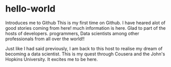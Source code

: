 # hello-world
Introduces me to Github
This is my first time on Github. I have heared alot of good stories coming from here! much information is here. Glad to part of the hosts of developers. programmers, Data scientists among other professionals from all over the world!!

Just like I had said previously, I am back to this host to realise my dream of becoming a data scientist. This is my quest through Cousera and the John's Hopkins University. It excites me to be here.
